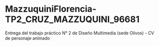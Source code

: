 # MazzuquiniFlorencia-TP2_CRUZ_MAZZUQUINI_96681
Entrega del trabajo práctico N° 2 de Diseño Multimedia (sede Olivos) - CV de personaje animado
